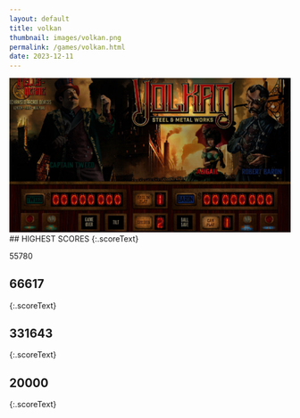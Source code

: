 ```yaml
---
layout: default
title: volkan
thumbnail: images/volkan.png
permalink: /games/volkan.html
date: 2023-12-11
---
```


<img src="../images/volkan.png" class="gameThumbnail img-fluid mx-auto align-middle">
## HIGHEST SCORES
{:.scoreText}

55780

## 66617
{:.scoreText}


## 331643
{:.scoreText}


## 20000
{:.scoreText}


